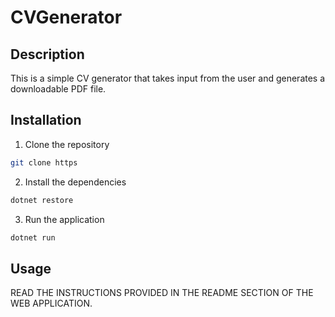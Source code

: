 # CVGenerator

## Description

This is a simple CV generator that takes input from the user and generates a downloadable PDF file.

## Installation

1. Clone the repository

```bash
git clone https
```

2. Install the dependencies

```bash
dotnet restore
```

3. Run the application

```bash
dotnet run
```

## Usage

READ THE INSTRUCTIONS PROVIDED IN THE README SECTION OF THE WEB APPLICATION.
